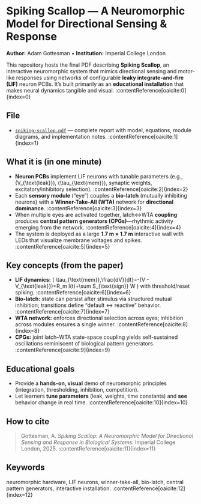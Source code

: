 # Spiking Scallop — A Neuromorphic Model for Directional Sensing & Response

**Author:** Adam Gottesman • **Institution:** Imperial College London

This repository hosts the final PDF describing **Spiking Scallop**, an interactive neuromorphic system that mimics directional sensing and motor-like responses using networks of configurable **leaky integrate-and-fire (LIF)** neuron PCBs. It’s built primarily as an **educational installation** that makes neural dynamics tangible and visual. :contentReference[oaicite:0]{index=0}

## File
- [`spiking-scallop.pdf`](spiking-scallop.pdf) — complete report with model, equations, module diagrams, and implementation notes. :contentReference[oaicite:1]{index=1}

## What it is (in one minute)
- **Neuron PCBs** implement LIF neurons with tunable parameters (e.g., \(V_{\text{leak}}\), \(\tau_{\text{mem}}\), synaptic weights, excitatory/inhibitory selection). :contentReference[oaicite:2]{index=2}  
- Each **sensory module** (“eye”) couples a **bio-latch** (mutually inhibiting neurons) with a **Winner-Take-All (WTA)** network for **directional dominance**. :contentReference[oaicite:3]{index=3}  
- When multiple eyes are activated together, latch↔WTA **coupling** produces **central pattern generators (CPGs)**—rhythmic activity emerging from the network. :contentReference[oaicite:4]{index=4}  
- The system is deployed as a large **1.7 m × 1.7 m** interactive wall with LEDs that visualize membrane voltages and spikes. :contentReference[oaicite:5]{index=5}

## Key concepts (from the paper)
- **LIF dynamics:** \( \tau_{\text{mem}}\,\frac{dV}{dt}=-(V - V_{\text{leak}})+R_m I(t)+\sum S_{\text{sign}} W \) with threshold/reset spiking. :contentReference[oaicite:6]{index=6}  
- **Bio-latch:** state can persist after stimulus via structured mutual inhibition; transitions define “default ↔ reactive” behavior. :contentReference[oaicite:7]{index=7}  
- **WTA network:** enforces directional selection across eyes; inhibition across modules ensures a single winner. :contentReference[oaicite:8]{index=8}  
- **CPGs:** joint latch–WTA state-space coupling yields self-sustained oscillations reminiscent of biological pattern generators. :contentReference[oaicite:9]{index=9}

## Educational goals
- Provide a **hands-on, visual** demo of neuromorphic principles (integration, thresholding, inhibition, competition).  
- Let learners **tune parameters** (leak, weights, time constants) and **see** behavior change in real time. :contentReference[oaicite:10]{index=10}

## How to cite
> Gottesman, A. *Spiking Scallop: A Neuromorphic Model for Directional Sensing and Response in Biological Systems.* Imperial College London, 2025. :contentReference[oaicite:11]{index=11}

## Keywords
neuromorphic hardware, LIF neurons, winner-take-all, bio-latch, central pattern generators, interactive installation. :contentReference[oaicite:12]{index=12}
